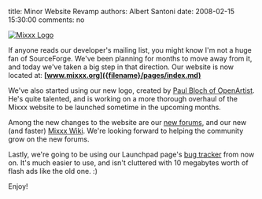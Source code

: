 title: Minor Website Revamp
authors: Albert Santoni
date: 2008-02-15 15:30:00
comments: no

[![Mixxx Logo]({static}/images/news/logo-mixxx.png)]({static}/images/news/logo-mixxx.png)

If anyone reads our developer's mailing list, you might know I'm not a huge fan of SourceForge.
We've been planning for months to move away from it, and today we've taken a big step in that direction.
Our website is now located at: **[www.mixxx.org]({filename}/pages/index.md)**

We've also started using our new logo, created by [Paul Bloch of OpenArtist](http://openartist.net/).
He's quite talented, and is working on a more thorough overhaul of the Mixxx website to be launched sometime in the upcoming months.

Among the new changes to the website are our [new forums](http://www.mixxx.org/forums), and our new (and faster) [Mixxx
Wiki](http://github.com/mixxxdj/mixxx/wiki).
We're looking forward to helping the community grow on the new forums.

Lastly, we're going to be using our Launchpad page's [bug tracker](https://bugs.launchpad.net/mixxx/) from now on.
It's much easier to use, and isn't cluttered with 10 megabytes worth of flash ads like the old one. :)

Enjoy!
